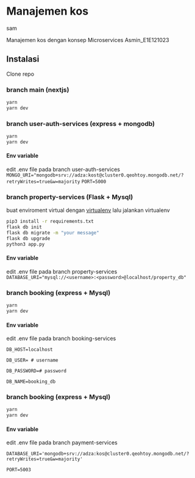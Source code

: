 # Manajemen kos
sam

Manajemen kos dengan konsep Microservices
Asmin_E1E121023

## Instalasi

Clone repo

### branch main (nextjs)

```bash
yarn
yarn dev
```

### branch user-auth-services (express + mongodb)

```bash
yarn
yarn dev
```

#### Env variable

edit .env file pada branch user-auth-services
`MONGO_URI="mongodb+srv://adza:kost@cluster0.qeohtoy.mongodb.net/?retryWrites=true&w=majority`
`PORT=5000`

### branch property-services (Flask + Mysql)

buat enviroment virtual dengan [virtualenv](https://pypi.org/project/virtualenv/) lalu jalankan virtualenv

```bash
pip3 install -r requirements.txt
flask db init
flask db migrate -m "your message"
flask db upgrade
python3 app.py
```

#### Env variable

edit .env file pada branch property-services
`DATABASE_URI="mysql://<username>:<password>@localhost/property_db"`

### branch booking (express + Mysql)

```bash
yarn
yarn dev
```

#### Env variable

edit .env file pada branch booking-services

`DB_HOST=localhost`

`DB_USER= # username`

`DB_PASSWORD=# password`

`DB_NAME=booking_db`

### branch booking (express + Mysql)

```bash
yarn
yarn dev
```

#### Env variable

edit .env file pada branch payment-services

`DATABASE_URI='mongodb+srv://adza:kos@cluster0.qeohtoy.mongodb.net/?retryWrites=true&w=majority'`

`PORT=5003`
